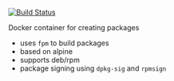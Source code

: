 [![Build Status](https://travis-ci.org/eclecticiq/package.docker.svg?branch=master)](https://travis-ci.org/eclecticiq/package.docker)

Docker container for creating packages

- uses `fpm` to build packages
- based on alpine
- supports deb/rpm
- package signing using `dpkg-sig` and `rpmsign`
